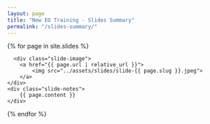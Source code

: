 ```yaml
---
layout: page
title: "New EO Training - Slides Summary"
permalink: "/slides-summary/"
---
```


<div>

  {% for page in site.slides %}
  <div class="slide-summary">

      <div class="slide-image">
        <a href="{{ page.url | relative_url }}">
            <img src="../assets/slides/slide-{{ page.slug }}.jpeg">
        </a>
    </div>
    <div class="slide-notes">
        {{ page.content }}
    </div>

</div>

{% endfor %}

</div>